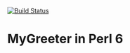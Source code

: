 [![Build Status](https://travis-ci.org/yowcow/p6-mygreeter.svg)](https://travis-ci.org/yowcow/p6-mygreeter)

MyGreeter in Perl 6
===================
